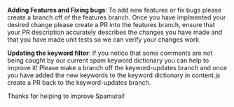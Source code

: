 **Adding Features and Fixing bugs**:
To add new features or fix bugs please create a branch off of the features branch. Once you have implmented your desired change please create a PR into the features branch, ensure that your PR description 
accurately describes the changes you have made and that you have made unit tests so we can verify your changes work. 

**Updating the keyword filter**: 
If you notice that some comments are not being caught by our current spam keyword dictionary you can help to improve it! Please make a branch off the keyword-updates branch and once you have added the new keywords 
to the keyword dictionary in content.js create a PR back to the keyword-updates branch.

Thanks for helping to improve Spamurai!
